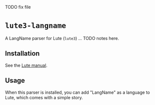 TODO fix file

# `lute3-langname`

A LangName parser for Lute (`lute3`) ... TODO notes here.

## Installation

See the [Lute manual](https://luteorg.github.io/lute-manual/install/plugins.html).

## Usage

When this parser is installed, you can add "LangName" as a
language to Lute, which comes with a simple story.
